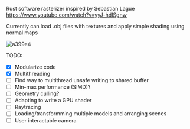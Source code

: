 Rust software rasterizer inspired by Sebastian Lague https://www.youtube.com/watch?v=yyJ-hdISgnw

Currently can load .obj files with textures and apply simple shading using normal maps 

![a399e4](https://github.com/user-attachments/assets/8fbbb5c2-5925-4d5b-9d81-f96dfedc2175)

TODO:
* [x] Modularize code 
* [x] Multithreading
* [ ] Find way to multithread unsafe writing to shared buffer
* [ ] Min-max performance (SIMD)?
* [ ] Geometry culling?
* [ ] Adapting to write a GPU shader
* [ ] Raytracing
* [ ] Loading/transformming multiple models and arranging scenes
* [ ] User interactable camera
